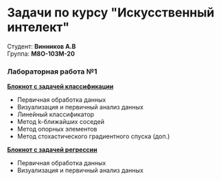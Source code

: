 # Задачи по курсу "Искусственный интелект" #
Студент: **Винников А.В**
<br>Группа: **М8О-103М-20**

### Лабораторная работа №1 ### 

**[Блокнот с задачей классификации](https://github.com/alex-12345/mai_tasks/tree/master/ml_labs/working_with_ecommerce_data.ipynb)**
- Первичная обработка данных
- Визуализация и первичный анализ данных
- Линейный классификатор
- Метод k-ближайших соседей
- Метод опорных элементов
- Метод стохастического градиентного спуска (доп.)

**[Блокнот с задачей регрессии](https://github.com/alex-12345/mai_tasks/tree/master/ml_labs/working_with_house_data.ipynb)**
- Первичная обработка данных 
- Визуализация и первичный анализ данных
